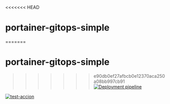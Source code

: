 <<<<<<< HEAD
# portainer-gitops-simple
=======
# portainer-gitops-simple
>>>>>>> e90db0ef27afbcb0e12370aca250a08bb997cb91
[![Deployment pipeline](https://github.com/hakimsa/portainer-gitops-simple/actions/workflows/pipline.yml/badge.svg)](https://github.com/hakimsa/portainer-gitops-simple/actions/workflows/pipline.yml)


[![test-accion](https://github.com/hakimsa/portainer-gitops-simple/actions/workflows/test.yml/badge.svg)](https://github.com/hakimsa/portainer-gitops-simple/actions/workflows/test.yml)